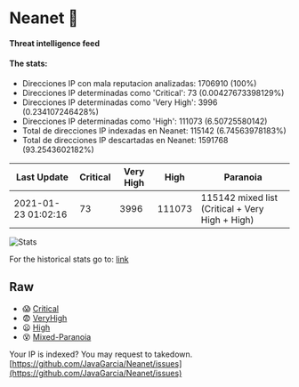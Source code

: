# Neanet :hocho:
#### Threat intelligence feed
#### The stats:

- Direcciones IP con mala reputacion analizadas: 1706910 (100%)
- Direcciones IP determinadas como 'Critical':  73 (0.00427673398129%)
- Direcciones IP determinadas como 'Very High':  3996 (0.234107246428%)
- Direcciones IP determinadas como 'High':  111073 (6.50725580142)
- Total de direcciones IP indexadas en Neanet:  115142 (6.74563978183%)
- Total de direcciones IP descartadas en Neanet:  1591768 (93.2543602182%)

| Last Update | Critical | Very High | High | Paranoia |
| --- | --- | --- | --- | --- |
| 2021-01-23 01:02:16 | 73 | 3996 | 111073 | 115142 mixed list (Critical + Very High + High)|

![Stats](https://docs.google.com/spreadsheets/d/e/2PACX-1vSnaNMIXVabIpDJjufMlzH7poXnshF3mgd8Is1g9ytUEzVsP5my4Trn8f-xkoLLQ38xpL3HtmUexLo6/pubchart?oid=501124687&format=image)

For the historical stats go to: [link](/stats.csv)
## Raw
- :scream: [Critical](https://raw.githubusercontent.com/JavaGarcia/Neanet/master/blacklists/neanet_critical.txt)
- :fearful: [VeryHigh](https://raw.githubusercontent.com/JavaGarcia/Neanet/master/blacklists/neanet_veryHigh.txtt)
- :frowning: [High](https://raw.githubusercontent.com/JavaGarcia/Neanet/master/blacklists/neanet_high.txt)
- :dizzy_face: [Mixed-Paranoia](https://raw.githubusercontent.com/JavaGarcia/Neanet/master/blacklists/neanet_all.txt)


Your IP is indexed? You may request to takedown. [https://github.com/JavaGarcia/Neanet/issues](https://github.com/JavaGarcia/Neanet/issues)














































































































































































































































































































































































































































































































































































































































































































































































































































































































































































































































































































































































































































































































































































































































































































































































































































































































































































































































































































































































































































































































































































































































































































































































































































































































































































































































































































































































































































































































































































































































































































































































































































































































































































































































































































































































































































































































































































































































